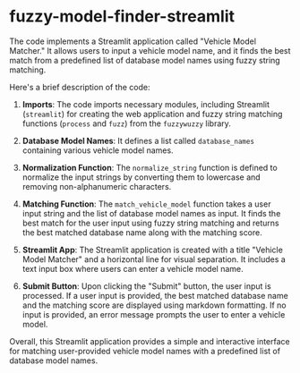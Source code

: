 # fuzzy-model-finder-streamlit
The code implements a Streamlit application called "Vehicle Model Matcher." It allows users to input a vehicle model name, and it finds the best match from a predefined list of database model names using fuzzy string matching.

Here's a brief description of the code:

1. **Imports**: The code imports necessary modules, including Streamlit (`streamlit`) for creating the web application and fuzzy string matching functions (`process` and `fuzz`) from the `fuzzywuzzy` library.

2. **Database Model Names**: It defines a list called `database_names` containing various vehicle model names.

3. **Normalization Function**: The `normalize_string` function is defined to normalize the input strings by converting them to lowercase and removing non-alphanumeric characters.

4. **Matching Function**: The `match_vehicle_model` function takes a user input string and the list of database model names as input. It finds the best match for the user input using fuzzy string matching and returns the best matched database name along with the matching score.

5. **Streamlit App**: The Streamlit application is created with a title "Vehicle Model Matcher" and a horizontal line for visual separation. It includes a text input box where users can enter a vehicle model name.

6. **Submit Button**: Upon clicking the "Submit" button, the user input is processed. If a user input is provided, the best matched database name and the matching score are displayed using markdown formatting. If no input is provided, an error message prompts the user to enter a vehicle model.

Overall, this Streamlit application provides a simple and interactive interface for matching user-provided vehicle model names with a predefined list of database model names.
